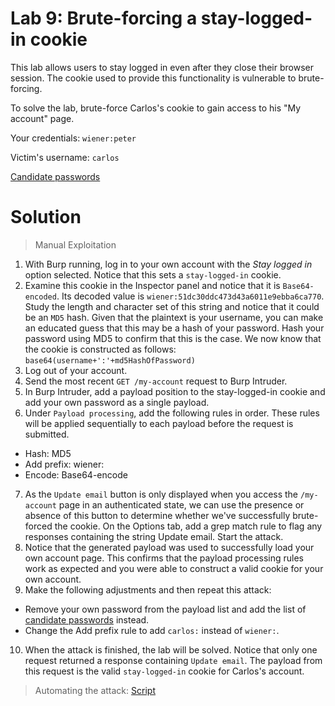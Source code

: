 # Lab 9: Brute-forcing a stay-logged-in cookie
This lab allows users to stay logged in even after they close their browser session. The cookie used to provide this functionality is vulnerable to brute-forcing.

To solve the lab, brute-force Carlos's cookie to gain access to his "My account" page.

Your credentials: `wiener:peter`

Victim's username: `carlos`

[Candidate passwords](https://portswigger.net/web-security/authentication/auth-lab-passwords)

# Solution
> Manual Exploitation
1. With Burp running, log in to your own account with the *Stay logged in* option selected. Notice that this sets a `stay-logged-in` cookie.
2. Examine this cookie in the Inspector panel and notice that it is `Base64-encoded`. Its decoded value is `wiener:51dc30ddc473d43a6011e9ebba6ca770`. Study the length and character set of this string and notice that it could be an `MD5` hash. Given that the plaintext is your username, you can make an educated guess that this may be a hash of your password. Hash your password using MD5 to confirm that this is the case. We now know that the cookie is constructed as follows: `base64(username+':'+md5HashOfPassword)`
3. Log out of your account.
4. Send the most recent `GET /my-account` request to Burp Intruder.
5. In Burp Intruder, add a payload position to the stay-logged-in cookie and add your own password as a single payload.
6. Under `Payload processing`, add the following rules in order. These rules will be applied sequentially to each payload before the request is submitted.
- Hash: MD5
- Add prefix: wiener:
- Encode: Base64-encode
7. As the `Update email` button is only displayed when you access the `/my-account` page in an authenticated state, we can use the presence or absence of this button to determine whether we've successfully brute-forced the cookie. On the Options tab, add a grep match rule to flag any responses containing the string Update email. Start the attack.
8. Notice that the generated payload was used to successfully load your own account page. This confirms that the payload processing rules work as expected and you were able to construct a valid cookie for your own account.
9. Make the following adjustments and then repeat this attack:
- Remove your own password from the payload list and add the list of [candidate passwords](https://portswigger.net/web-security/authentication/auth-lab-passwords) instead.
- Change the Add prefix rule to add `carlos:` instead of `wiener:`.
10. When the attack is finished, the lab will be solved. Notice that only one request returned a response containing `Update email`. The payload from this request is the valid `stay-logged-in` cookie for Carlos's account.

> Automating the attack: [Script](https://github.com/darshannn10/PortSwiggers-Web-Sec-Academy/blob/main/Authentication/lab-09/auth-lab-09.py)

